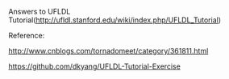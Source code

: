Answers to UFLDL Tutorial(http://ufldl.stanford.edu/wiki/index.php/UFLDL_Tutorial)

Reference:

http://www.cnblogs.com/tornadomeet/category/361811.html

https://github.com/dkyang/UFLDL-Tutorial-Exercise